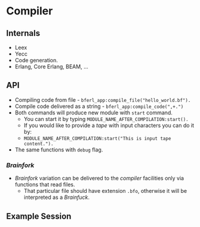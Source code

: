 # Compiler

## Internals

- Leex
- Yecc
- Code generation.
- Erlang, Core Erlang, BEAM, ...

## API

- Compiling code from file - `bferl_app:compile_file("hello_world.bf").`
- Compile code delivered as a string - `bferl_app:compile_code(",+.")`
- Both commands will produce new module with `start` command.
  - You can start it by typing `MODULE_NAME_AFTER_COMPILATION:start().`
  - If you would like to provide a *tape* with input characters you can do it by:
  - `MODULE_NAME_AFTER_COMPILATION:start("This is input tape content.").`
- The same functions with `debug` flag.

### *Brainfork*

- *Brainfork* variation can be delivered to the *compiler* facilities
  only via functions that read files.
  - That particular file should have extension `.bfo`, otherwise it will be
  interpreted as a *Brainfuck*.

## Example Session
